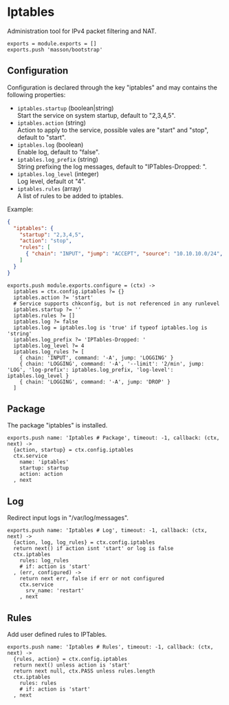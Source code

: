 
# Iptables

Administration tool for IPv4 packet filtering and NAT.

    exports = module.exports = []
    exports.push 'masson/bootstrap'

## Configuration

Configuration is declared through the key "iptables" and may contains the following properties:   

*   `iptables.startup` (boolean|string)   
    Start the service on system startup, default to "2,3,4,5".   
*   `iptables.action` (string)   
    Action to apply to the service, possible vales are "start" and "stop",
    default to "start".   
*   `iptables.log` (boolean)   
    Enable log, default to "false".   
*   `iptables.log_prefix` (string)   
    String prefixing the log messages, default to "IPTables-Dropped: ".   
*   `iptables.log_level` (integer)   
    Log level, default ot "4".   
*   `iptables.rules` (array)   
    A list of rules to be added to iptables.   

Example:

```json
{
  "iptables": {
    "startup": "2,3,4,5",
    "action": "stop",
    "rules": [
      { "chain": "INPUT", "jump": "ACCEPT", "source": "10.10.10.0/24", "comment": "Local" }
    ]
  }
}
```

    exports.push module.exports.configure = (ctx) ->
      iptables = ctx.config.iptables ?= {}
      iptables.action ?= 'start'
      # Service supports chkconfig, but is not referenced in any runlevel
      iptables.startup ?= ''
      iptables.rules ?= []
      iptables.log ?= false
      iptables.log = iptables.log is 'true' if typeof iptables.log is 'string'
      iptables.log_prefix ?= 'IPTables-Dropped: '
      iptables.log_level ?= 4
      iptables.log_rules ?= [
        { chain: 'INPUT', command: '-A', jump: 'LOGGING' }
        { chain: 'LOGGING', command: '-A', '--limit': '2/min', jump: 'LOG', 'log-prefix': iptables.log_prefix, 'log-level': iptables.log_level }
        { chain: 'LOGGING', command: '-A', jump: 'DROP' }
      ]

## Package

The package "iptables" is installed.

    exports.push name: 'Iptables # Package', timeout: -1, callback: (ctx, next) ->
      {action, startup} = ctx.config.iptables
      ctx.service
        name: 'iptables'
        startup: startup
        action: action
      , next

## Log

Redirect input logs in "/var/log/messages".

    exports.push name: 'Iptables # Log', timeout: -1, callback: (ctx, next) ->
      {action, log, log_rules} = ctx.config.iptables
      return next() if action isnt 'start' or log is false
      ctx.iptables
        rules: log_rules
        # if: action is 'start'
      , (err, configured) ->
        return next err, false if err or not configured
        ctx.service
          srv_name: 'restart'
        , next

## Rules

Add user defined rules to IPTables.

    exports.push name: 'Iptables # Rules', timeout: -1, callback: (ctx, next) ->
      {rules, action} = ctx.config.iptables
      return next() unless action is 'start'
      return next null, ctx.PASS unless rules.length
      ctx.iptables
        rules: rules
        # if: action is 'start'
      , next

